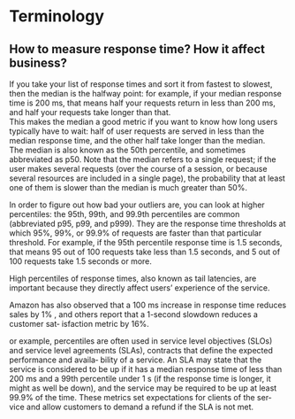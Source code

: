 # Terminology

## How to measure response time? How it affect business?

If you take your list of response times and sort it
from  fastest  to  slowest,  then  the  median  is  the  halfway  point:  for  example,  if  your median  response  time  is  200  ms,  that  means  half  your  requests  return  in  less  than
200 ms, and half your requests take longer than that.  
This  makes  the  median  a  good  metric  if  you  want  to  know  how  long  users  typically
have  to  wait:  half  of  user  requests  are  served  in  less  than  the  median  response  time,
and the other half take longer than the median.   
The median is also known as the 50th
percentile, and sometimes abbreviated as p50. Note that the median refers to a single
request;  if  the  user  makes  several  requests  (over  the  course  of  a  session,  or  because
several  resources  are  included  in  a  single  page),  the  probability  that  at  least  one  of
them is slower than the median is much greater than 50%.

In  order  to  figure  out  how  bad  your  outliers  are,  you  can  look  at  higher  percentiles:
the 95th, 99th, and 99.9th percentiles are common (abbreviated p95, p99, and p999).
They  are  the  response  time  thresholds  at  which  95%,  99%,  or  99.9%  of  requests  are
faster than that particular threshold. For example, if the 95th percentile response time
is 1.5 seconds, that means 95 out of 100 requests take less than 1.5 seconds, and 5 out
of 100 requests take 1.5 seconds or more. 

High percentiles of response times, also known as tail  latencies, are important
because  they  directly  affect  users’  experience  of  the  service.

Amazon has also observed that a 100 ms increase in response time reduces
sales by 1% , and others report that a 1-second slowdown reduces a customer sat‐
isfaction metric by 16%.

or  example,  percentiles  are  often  used  in  service  level  objectives  (SLOs)  and  service
level  agreements  (SLAs),  contracts  that  define  the  expected  performance  and  availa‐
bility of a service. An SLA may state that the service is considered to be up if it has a
median  response  time  of  less  than  200  ms  and  a  99th  percentile  under  1  s  (if  the
response time is longer, it might as well be down), and the service may be required to
be up at least 99.9% of the time. These metrics set expectations for clients of the ser‐
vice and allow customers to demand a refund if the SLA is not met.



